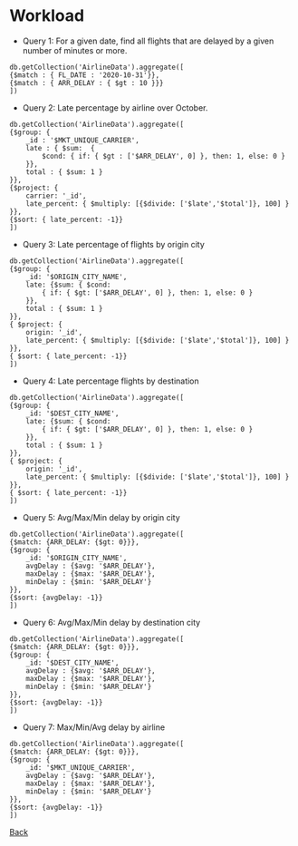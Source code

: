  # Workload 

- Query 1: For a given date, find all flights that are delayed by a given number of minutes or more. 
```
db.getCollection('AirlineData').aggregate([
{$match : { FL_DATE : '2020-10-31'}},
{$match : { ARR_DELAY : { $gt : 10 }}}
])
```

- Query 2: Late percentage by airline over October. 
```
db.getCollection('AirlineData').aggregate([
{$group: {
    _id : '$MKT_UNIQUE_CARRIER',
    late : { $sum:  { 
        $cond: { if: { $gt : ['$ARR_DELAY', 0] }, then: 1, else: 0 }
    }},
    total : { $sum: 1 }
}},
{$project: {
    carrier: '_id',
    late_percent: { $multiply: [{$divide: ['$late','$total']}, 100] }
}},
{$sort: { late_percent: -1}}
])
```

- Query 3: Late percentage of flights by origin city
```
db.getCollection('AirlineData').aggregate([
{$group: {
    _id: '$ORIGIN_CITY_NAME',
    late: {$sum: { $cond: 
        { if: { $gt: ['$ARR_DELAY', 0] }, then: 1, else: 0 }
    }},
    total : { $sum: 1 }
}},
{ $project: { 
    origin: '_id',
    late_percent: { $multiply: [{$divide: ['$late','$total']}, 100] }
}},
{ $sort: { late_percent: -1}}
])
```

- Query 4: Late percentage flights by destination
```
db.getCollection('AirlineData').aggregate([
{$group: {
    _id: '$DEST_CITY_NAME',
    late: {$sum: { $cond: 
        { if: { $gt: ['$ARR_DELAY', 0] }, then: 1, else: 0 }
    }},
    total : { $sum: 1 }
}},
{ $project: { 
    origin: '_id',
    late_percent: { $multiply: [{$divide: ['$late','$total']}, 100] }
}},
{ $sort: { late_percent: -1}}
])
```

- Query 5: Avg/Max/Min delay by origin city
```
db.getCollection('AirlineData').aggregate([
{$match: {ARR_DELAY: {$gt: 0}}},
{$group: {
    _id: '$ORIGIN_CITY_NAME',
    avgDelay : {$avg: '$ARR_DELAY'},
    maxDelay : {$max: '$ARR_DELAY'},
    minDelay : {$min: '$ARR_DELAY'}
}},
{$sort: {avgDelay: -1}}
])
```

- Query 6: Avg/Max/Min delay by destination city

```
db.getCollection('AirlineData').aggregate([
{$match: {ARR_DELAY: {$gt: 0}}},
{$group: {
    _id: '$DEST_CITY_NAME',
    avgDelay : {$avg: '$ARR_DELAY'},
    maxDelay : {$max: '$ARR_DELAY'},
    minDelay : {$min: '$ARR_DELAY'}
}},
{$sort: {avgDelay: -1}}
])
```

- Query 7: Max/Min/Avg delay by airline

```
db.getCollection('AirlineData').aggregate([
{$match: {ARR_DELAY: {$gt: 0}}},
{$group: {
    _id: '$MKT_UNIQUE_CARRIER',
    avgDelay : {$avg: '$ARR_DELAY'},
    maxDelay : {$max: '$ARR_DELAY'},
    minDelay : {$min: '$ARR_DELAY'}
}},
{$sort: {avgDelay: -1}}
])
```

[Back](index.md)
